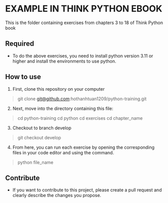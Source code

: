 # EXAMPLE IN THINK PYTHON EBOOK
This is the folder containing exercises from chapters 3 to 18 of Think Python book

## Required
* To do the above exercises, you need to install python version 3.11 or higher and install the environments to use python.

## How to use
1. First, clone this repository on your computer
> git clone git@github.com:hothanhtuan1209/python-training.git

2. Next, move into the directory containing this file:
> cd python-training
> cd python
> cd exercises
> cd chapter_name 

3. Checkout to branch develop
> git checkout develop

4. From here, you can run each exercise by opening the corresponding files in your code editor and using the command.
> python file_name

## Contribute
 * If you want to contribute to this project, please create a pull request and clearly describe the changes you propose.